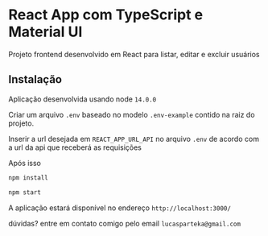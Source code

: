 # React App com TypeScript e Material UI

Projeto frontend desenvolvido em React para listar, editar e excluir usuários


## Instalação

Aplicação desenvolvida usando node `14.0.0`

Criar um arquivo `.env` baseado no modelo `.env-example` contido na raiz do projeto.

Inserir a url desejada em `REACT_APP_URL_API` no arquivo `.env` de acordo com a url da api que receberá as requisições

Após isso

```bash
npm install
```

```bash
npm start
```

A aplicação estará disponível no endereço `http://localhost:3000/`


dúvidas? entre em contato comigo pelo email `lucasparteka@gmail.com`